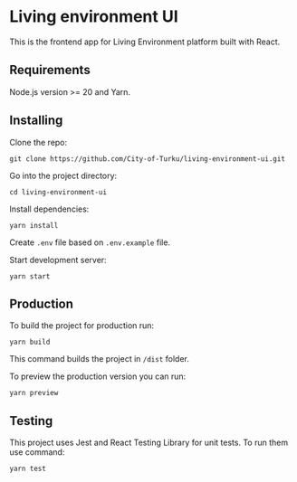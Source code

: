 # Living environment UI

This is the frontend app for Living Environment platform built with React.

## Requirements

Node.js version >= 20 and Yarn.

## Installing

Clone the repo:
```
git clone https://github.com/City-of-Turku/living-environment-ui.git
```

Go into the project directory:
```
cd living-environment-ui
```

Install dependencies:
```
yarn install
```

Create `.env` file based on `.env.example` file.

Start development server:
```
yarn start
```

## Production

To build the project for production run:
```
yarn build
```
This command builds the project in `/dist` folder.

To preview the production version you can run:
```
yarn preview
```

## Testing

This project uses Jest and React Testing Library for unit tests. To run them use command:
```
yarn test
```
